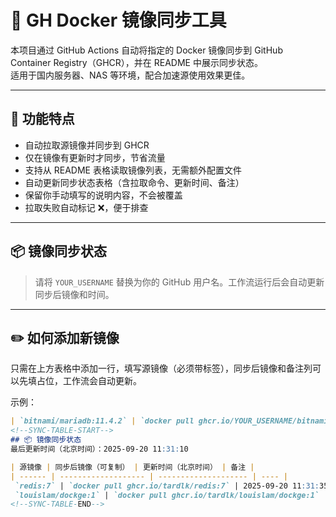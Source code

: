 # 🐳 GH Docker 镜像同步工具

本项目通过 GitHub Actions 自动将指定的 Docker 镜像同步到 GitHub Container Registry（GHCR），并在 README 中展示同步状态。  
适用于国内服务器、NAS 等环境，配合加速源使用效果更佳。

---

## 🚀 功能特点

- 自动拉取源镜像并同步到 GHCR
- 仅在镜像有更新时才同步，节省流量
- 支持从 README 表格读取镜像列表，无需额外配置文件
- 自动更新同步状态表格（含拉取命令、更新时间、备注）
- 保留你手动填写的说明内容，不会被覆盖
- 拉取失败自动标记 ❌，便于排查

---

## 📦 镜像同步状态  

> 请将 `YOUR_USERNAME` 替换为你的 GitHub 用户名。工作流运行后会自动更新同步后镜像和时间。

---

## ✏️ 如何添加新镜像

只需在上方表格中添加一行，填写源镜像（必须带标签），同步后镜像和备注列可以先填占位，工作流会自动更新。

示例：
```markdown
| `bitnami/mariadb:11.4.2` | `docker pull ghcr.io/YOUR_USERNAME/bitnami/mariadb:11.4.2` | 尚未同步 | Bitnami 版 MariaDB |
<!--SYNC-TABLE-START-->
## 📦 镜像同步状态
最后更新时间（北京时间）：2025-09-20 11:31:10

| 源镜像 | 同步后镜像（可复制） | 更新时间（北京时间） | 备注 |
| ------ | ------------------- | -------------------- | ---- |
 `redis:7` | `docker pull ghcr.io/tardlk/redis:7` | 2025-09-20 11:31:35 | Redis 7 稳定版 |
 `louislam/dockge:1` | `docker pull ghcr.io/tardlk/louislam/dockge:1` | 2025-09-20 11:31:27 | Dockge 面板 |
<!--SYNC-TABLE-END-->
